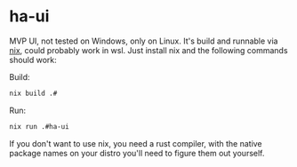 # ha-ui

MVP UI, not tested on Windows, only on Linux.
It's build and runnable via [nix](https://nix.dev/install-nix.html), could probably
work in wsl. Just install nix and the following commands
should work:

Build:

```sh
nix build .#
```

Run:

```sh
nix run .#ha-ui

```

If you don't want to use nix, you need a rust compiler,
with the native package names on your distro you'll need to figure
them out yourself.
